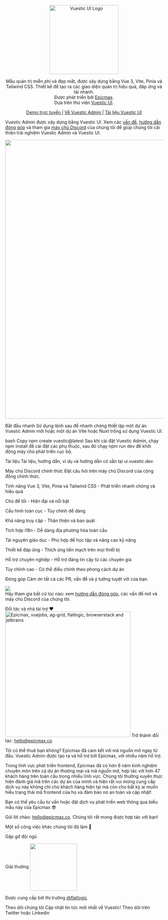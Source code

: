 <p align="center"> <a href="https://vuestic.dev" target="_blank"> <img alt="Vuestic UI Logo" width="220" src="./.github/assets/vuestic-admin-logo.png"> </a> </p><p align="center"> Mẫu quản trị miễn phí và đẹp mắt, được xây dựng bằng Vue 3, Vite, Pinia và Tailwind CSS. Thiết kế để tạo ra các giao diện quản trị hiệu quả, đáp ứng và tải nhanh.</br> Được phát triển bởi <a href="https://epicmax.co">Epicmax</a>.</br> Dựa trên thư viện <a href="https://ui.vuestic.dev">Vuestic UI</a>. </p><p align="center"> <a href="https://admin-demo.vuestic.dev"> Demo trực tuyến </a> | <a href="https://admin-landing.vuestic.dev/"> Về Vuestic Admin </a> | <a href="https://ui.vuestic.dev/">Tài liệu Vuestic UI</a> </p>
Vuestic Admin được xây dựng bằng Vuestic UI. Xem các
<a href="https://github.com/epicmaxco/vuestic-ui/issues">vấn đề</a>,
<a href="https://ui.vuestic.dev/en/contribution/guide">hướng dẫn đóng góp</a> và tham gia
<a href="https://discord.gg/jTKTjj2weV">máy chủ Discord</a> của chúng tôi để giúp chúng tôi cải thiện trải nghiệm Vuestic Admin và Vuestic UI.

<p align="center"> <a href="https://admin.vuestic.dev" target="_blank"> <img src="./public/vuestic-admin-image.png" align="center" width="888px"/> </a> </p>
Bắt đầu nhanh
Sử dụng lệnh sau để nhanh chóng thiết lập một dự án Vuestic Admin mới hoặc một dự án Vite hoặc Nuxt trống sử dụng Vuestic UI.

bash
Copy
npm create vuestic@latest
Sau khi cài đặt Vuestic Admin, chạy npm install để cài đặt các phụ thuộc, sau đó chạy npm run dev để khởi động máy chủ phát triển cục bộ.

Tài liệu
Tài liệu, hướng dẫn, ví dụ và hướng dẫn có sẵn tại ui.vuestic.dev.

Máy chủ Discord chính thức
Đặt câu hỏi trên máy chủ Discord của cộng đồng chính thức.

Tính năng
Vue 3, Vite, Pinia và Tailwind CSS - Phát triển nhanh chóng và hiệu quả

Chủ đề tối - Hiện đại và nổi bật

Cấu hình toàn cục - Tùy chỉnh dễ dàng

Khả năng truy cập - Thân thiện và bao quát

Tích hợp i18n - Dễ dàng địa phương hóa toàn cầu

Tài nguyên giáo dục - Phù hợp để học tập và nâng cao kỹ năng

Thiết kế đáp ứng - Thích ứng liền mạch trên mọi thiết bị

Hỗ trợ chuyên nghiệp - Hỗ trợ đáng tin cậy từ các chuyên gia

Tùy chỉnh cao - Có thể điều chỉnh theo phong cách dự án

Đóng góp
Cảm ơn tất cả các PR, vấn đề và ý tưởng tuyệt vời của bạn.

<a href="https://github.com/epicmaxco/vuestic-admin/graphs/contributors"> <img src="https://opencollective.com/vuestic-admin/contributors.svg?width=890&button=false" /> </a> <br>
Hãy tham gia bất cứ lúc nào: xem <a href="https://ui.vuestic.dev/en/contribution/guide">hướng dẫn đóng góp</a>, các vấn đề mở và máy chủ Discord của chúng tôi.

Đối tác và nhà tài trợ ❤️
<img src="./.github/assets/sponsors.png" loading="lazy" alt="Epicmax, vuejobs, ag-grid, flatlogic, browserstack and jetbrains" width="400px">
Trở thành đối tác: hello@epicmax.co

Tôi có thể thuê bạn không?
Epicmax đã cam kết với mã nguồn mở ngay từ đầu. Vuestic Admin được tạo ra và hỗ trợ bởi Epicmax, với nhiều năm hỗ trợ.

Trong lĩnh vực phát triển frontend, Epicmax đã có hơn 6 năm kinh nghiệm chuyên môn trên cả dự án thương mại và mã nguồn mở, hợp tác với hơn 47 khách hàng trên toàn cầu trong nhiều lĩnh vực. Chúng tôi thường xuyên thực hiện đánh giá mã trên các dự án của mình và hiện rất vui mừng cung cấp dịch vụ này không chỉ cho khách hàng hiện tại mà còn cho bất kỳ ai muốn hiểu trạng thái mã frontend của họ và đảm bảo nó an toàn và cập nhật!

Bạn có thể yêu cầu tư vấn hoặc đặt dịch vụ phát triển web thông qua biểu mẫu này của Epicmax 😎

Gửi lời chào: <a href="mailto:hello@epicmax.co">hello@epicmax.co</a>. Chúng tôi rất mong được hợp tác với bạn!

Một số công việc khác chúng tôi đã làm 🤘

Gặp gỡ đội ngũ

Giải thưởng
<a href="https://flatlogic.com/templates/vuestic-vue-free-admin" target="_blank"> <img src="https://i.imgur.com/ZeQPZ3Q.png" align="center" width="150px"/> </a> <p> Được cung cấp bởi thị trường <a href="https://flatlogic.com/templates/vuestic-vue-free-admin" target="_blank">@flatlogic</a> </p>
Theo dõi chúng tôi
Cập nhật tin tức mới nhất về Vuestic! Theo dõi trên Twitter
hoặc Linkedin
